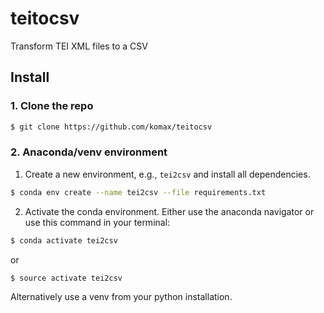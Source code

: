 # teitocsv
Transform TEI XML files to a CSV

## Install

### 1. Clone the repo
```bash
$ git clone https://github.com/komax/teitocsv
```

### 2. Anaconda/venv environment
1. Create a new environment, e.g., ```tei2csv``` and install all dependencies.
```bash
$ conda env create --name tei2csv --file requirements.txt
```

2. Activate the conda environment. Either use the anaconda navigator or use this command in your terminal:
```bash
$ conda activate tei2csv
```
or
```bash
$ source activate tei2csv
```
Alternatively use a venv from your python installation.
